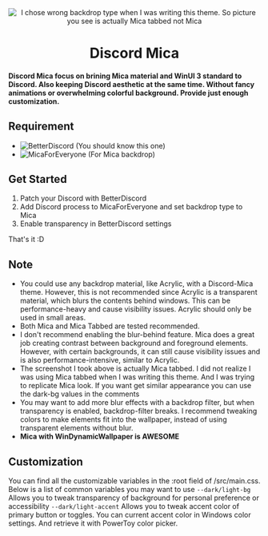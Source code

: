 <div align=center>
<img alt="I chose wrong backdrop type when I was writing this theme. So picture you see is actually Mica tabbed not Mica" src="https://github.com/user-attachments/assets/2f65dca2-481f-4bc3-9dcd-0f6282cb4e37" />
  
# Discord Mica
</div>

#### Discord Mica focus on brining Mica material and WinUI 3 standard to Discord. Also keeping Discord aesthetic at the same time. Without fancy animations or overwhelming colorful background. Provide just enough customization.

## Requirement
* ![BetterDiscord](https://betterdiscord.app/) (You should know this one)
* ![MicaForEveryone](https://github.com/MicaForEveryone/MicaForEveryone) (For Mica backdrop)

## Get Started
1. Patch your Discord with BetterDiscord
2. Add Discord process to MicaForEveryone and set backdrop type to Mica
3. Enable transparency in BetterDiscord settings

That's it :D

## Note
* You could use any backdrop material, like Acrylic, with a Discord-Mica theme. However, this is not recommended since Acrylic is a transparent material, which blurs the contents behind windows. This can be performance-heavy and cause visibility issues. Acrylic should only be used in small areas.
* Both Mica and Mica Tabbed are tested recommended.
* I don't recommend enabling the blur-behind feature. Mica does a great job creating contrast between background and foreground elements. However, with certain backgrounds, it can still cause visibility issues and is also performance-intensive, similar to Acrylic.
* The screenshot I took above is actually Mica tabbed. I did not realize I was using Mica tabbed when I was writing this theme. And I was trying to replicate Mica look. If you want get similar appearance you can use the dark-bg values in the comments
* You may want to add more blur effects with a backdrop filter, but when transparency is enabled, backdrop-filter breaks. I recommend tweaking colors to make elements fit into the wallpaper, instead of using transparent elements without blur.
* **Mica with WinDynamicWallpaper is AWESOME**

## Customization
You can find all the customizable variables in the :root field of /src/main.css. Below is a list of common variables you may want to use
`--dark/light-bg` Allows you to tweak transparency of background for personal preference or accessibility
`--dark/light-accent` Allows you to tweak accent color of primary button or toggles. You can current accent color in Windows color settings. And retrieve it with PowerToy color picker.
